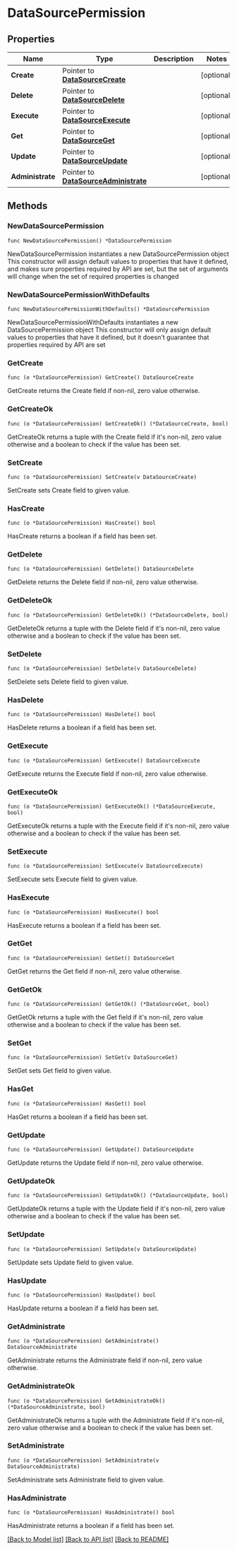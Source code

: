 # DataSourcePermission

## Properties

Name | Type | Description | Notes
------------ | ------------- | ------------- | -------------
**Create** | Pointer to [**DataSourceCreate**](DataSourceCreate.md) |  | [optional] 
**Delete** | Pointer to [**DataSourceDelete**](DataSourceDelete.md) |  | [optional] 
**Execute** | Pointer to [**DataSourceExecute**](DataSourceExecute.md) |  | [optional] 
**Get** | Pointer to [**DataSourceGet**](DataSourceGet.md) |  | [optional] 
**Update** | Pointer to [**DataSourceUpdate**](DataSourceUpdate.md) |  | [optional] 
**Administrate** | Pointer to [**DataSourceAdministrate**](DataSourceAdministrate.md) |  | [optional] 

## Methods

### NewDataSourcePermission

`func NewDataSourcePermission() *DataSourcePermission`

NewDataSourcePermission instantiates a new DataSourcePermission object
This constructor will assign default values to properties that have it defined,
and makes sure properties required by API are set, but the set of arguments
will change when the set of required properties is changed

### NewDataSourcePermissionWithDefaults

`func NewDataSourcePermissionWithDefaults() *DataSourcePermission`

NewDataSourcePermissionWithDefaults instantiates a new DataSourcePermission object
This constructor will only assign default values to properties that have it defined,
but it doesn't guarantee that properties required by API are set

### GetCreate

`func (o *DataSourcePermission) GetCreate() DataSourceCreate`

GetCreate returns the Create field if non-nil, zero value otherwise.

### GetCreateOk

`func (o *DataSourcePermission) GetCreateOk() (*DataSourceCreate, bool)`

GetCreateOk returns a tuple with the Create field if it's non-nil, zero value otherwise
and a boolean to check if the value has been set.

### SetCreate

`func (o *DataSourcePermission) SetCreate(v DataSourceCreate)`

SetCreate sets Create field to given value.

### HasCreate

`func (o *DataSourcePermission) HasCreate() bool`

HasCreate returns a boolean if a field has been set.

### GetDelete

`func (o *DataSourcePermission) GetDelete() DataSourceDelete`

GetDelete returns the Delete field if non-nil, zero value otherwise.

### GetDeleteOk

`func (o *DataSourcePermission) GetDeleteOk() (*DataSourceDelete, bool)`

GetDeleteOk returns a tuple with the Delete field if it's non-nil, zero value otherwise
and a boolean to check if the value has been set.

### SetDelete

`func (o *DataSourcePermission) SetDelete(v DataSourceDelete)`

SetDelete sets Delete field to given value.

### HasDelete

`func (o *DataSourcePermission) HasDelete() bool`

HasDelete returns a boolean if a field has been set.

### GetExecute

`func (o *DataSourcePermission) GetExecute() DataSourceExecute`

GetExecute returns the Execute field if non-nil, zero value otherwise.

### GetExecuteOk

`func (o *DataSourcePermission) GetExecuteOk() (*DataSourceExecute, bool)`

GetExecuteOk returns a tuple with the Execute field if it's non-nil, zero value otherwise
and a boolean to check if the value has been set.

### SetExecute

`func (o *DataSourcePermission) SetExecute(v DataSourceExecute)`

SetExecute sets Execute field to given value.

### HasExecute

`func (o *DataSourcePermission) HasExecute() bool`

HasExecute returns a boolean if a field has been set.

### GetGet

`func (o *DataSourcePermission) GetGet() DataSourceGet`

GetGet returns the Get field if non-nil, zero value otherwise.

### GetGetOk

`func (o *DataSourcePermission) GetGetOk() (*DataSourceGet, bool)`

GetGetOk returns a tuple with the Get field if it's non-nil, zero value otherwise
and a boolean to check if the value has been set.

### SetGet

`func (o *DataSourcePermission) SetGet(v DataSourceGet)`

SetGet sets Get field to given value.

### HasGet

`func (o *DataSourcePermission) HasGet() bool`

HasGet returns a boolean if a field has been set.

### GetUpdate

`func (o *DataSourcePermission) GetUpdate() DataSourceUpdate`

GetUpdate returns the Update field if non-nil, zero value otherwise.

### GetUpdateOk

`func (o *DataSourcePermission) GetUpdateOk() (*DataSourceUpdate, bool)`

GetUpdateOk returns a tuple with the Update field if it's non-nil, zero value otherwise
and a boolean to check if the value has been set.

### SetUpdate

`func (o *DataSourcePermission) SetUpdate(v DataSourceUpdate)`

SetUpdate sets Update field to given value.

### HasUpdate

`func (o *DataSourcePermission) HasUpdate() bool`

HasUpdate returns a boolean if a field has been set.

### GetAdministrate

`func (o *DataSourcePermission) GetAdministrate() DataSourceAdministrate`

GetAdministrate returns the Administrate field if non-nil, zero value otherwise.

### GetAdministrateOk

`func (o *DataSourcePermission) GetAdministrateOk() (*DataSourceAdministrate, bool)`

GetAdministrateOk returns a tuple with the Administrate field if it's non-nil, zero value otherwise
and a boolean to check if the value has been set.

### SetAdministrate

`func (o *DataSourcePermission) SetAdministrate(v DataSourceAdministrate)`

SetAdministrate sets Administrate field to given value.

### HasAdministrate

`func (o *DataSourcePermission) HasAdministrate() bool`

HasAdministrate returns a boolean if a field has been set.


[[Back to Model list]](../README.md#documentation-for-models) [[Back to API list]](../README.md#documentation-for-api-endpoints) [[Back to README]](../README.md)


